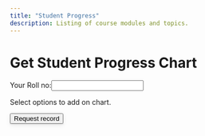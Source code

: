 ```yaml
---
title: "Student Progress"
description: Listing of course modules and topics.
---
```

<link rel="stylesheet" href="../assets/css/StudentProgressReport.css">

# Get Student Progress Chart
<div class="mt-4"> 
    <label for="rollNumber">Your Roll no:</label><input type="text" id="rollNumber" class="inputFieldStyle ml-3"/>
    <p id="errorMsg"></p>
</div>
<p>Select options to add on chart.</p>
<div id="options" class="d-flex mt-2">
</div>
<div class="mt-4">
    <button id="requestRecordButton" class="btn btn-outline h6" 
    style="box-shadow: 0 1px 2px rgb(0 0 0 / 12%), 0 3px 10px rgb(0 0 0 / 8%);">Request record</button> 
</div>
<div id="loader"></div>

<!-- <script src="/assets/js/StudentProgressReport.js">

</script> -->

<script src="../assets/js/library.js"></script>
<script>
    library.stdProgressReport("{{site.courseDetails_sheet_url}}", "{{site.std_progress_sheet}}",{{site.site_mode_isOffline}});
</script>
